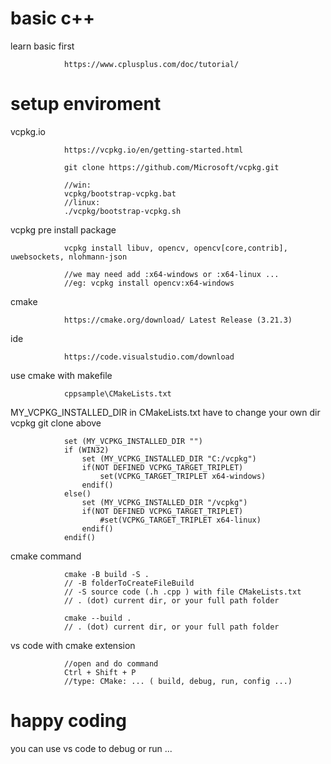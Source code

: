 # basic c++

learn basic first

                https://www.cplusplus.com/doc/tutorial/

# setup enviroment

vcpkg.io

                https://vcpkg.io/en/getting-started.html

                git clone https://github.com/Microsoft/vcpkg.git

                //win:
                vcpkg/bootstrap-vcpkg.bat
                //linux:
                ./vcpkg/bootstrap-vcpkg.sh

vcpkg pre install package

                vcpkg install libuv, opencv, opencv[core,contrib], uwebsockets, nlohmann-json
                
                //we may need add :x64-windows or :x64-linux ...
                //eg: vcpkg install opencv:x64-windows

cmake

                https://cmake.org/download/ Latest Release (3.21.3)

ide

                https://code.visualstudio.com/download

use cmake with makefile

                cppsample\CMakeLists.txt

MY_VCPKG_INSTALLED_DIR in CMakeLists.txt have to change your own dir vcpkg git clone above

                set (MY_VCPKG_INSTALLED_DIR "")
                if (WIN32)
                    set (MY_VCPKG_INSTALLED_DIR "C:/vcpkg")     
                    if(NOT DEFINED VCPKG_TARGET_TRIPLET)
                        set(VCPKG_TARGET_TRIPLET x64-windows)
                    endif()
                else()
                    set (MY_VCPKG_INSTALLED_DIR "/vcpkg")     
                    if(NOT DEFINED VCPKG_TARGET_TRIPLET)
                        #set(VCPKG_TARGET_TRIPLET x64-linux)
                    endif()
                endif()

cmake command 

                cmake -B build -S .
                // -B folderToCreateFileBuild
                // -S source code (.h .cpp ) with file CMakeLists.txt
                // . (dot) current dir, or your full path folder

                cmake --build .
                // . (dot) current dir, or your full path folder

vs code with cmake extension

                //open and do command
                Ctrl + Shift + P 
                //type: CMake: ... ( build, debug, run, config ...)

# happy coding

you can use vs code to debug or run ...

